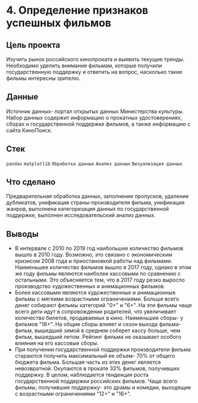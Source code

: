 # 4. Определение признаков успешных фильмов
## Цель проекта
Изучить рынок российского кинопроката и выявить текущие тренды. Необходимо уделить внимание фильмам, которые получили государственную поддержку и ответить на вопрос, насколько такие фильмы интересны зрителю.
## Данные
Источник данных- портал открытых данных Министерства культуры. Набор данных содержит информацию о прокатных удостоверениях, сборах и государственной поддержке фильмов, а также информацию с сайта КиноПоиск.
## Стек
`pandas` `matplotlib` `Обработка данных` `Анализ данных` `Визуализация данных`
## Что сделано
Предварительная обработка данных, заполнение пропусков, удаление дубликатов, унификация страны-производителя фильма, унификация жанров, выполнена категоризация данных по государственной поддержке, выполнен исследовательский анализ данных.
## Выводы
* В интервале с 2010 по 2019 год наибольшее количество фильмов вышло в 2010 году. Возможно, это связано с экономическим кризисом 2008 года и приостановкой работы над фильмами. Наименьшее количество фильмов вышло в 2017 году, однако в этом же году фильмы являются наиболее кассовыми по сравнению с остальными. Это объясняется тем, что в 2017 году резко выросло производство художественных и анимационных фильмов.
* Более кассовыми являются художественные и анимационные фильмы с мягкими возрастными ограничениями. Больше всего денег собирают фильмы категорий "0+" и "6+". На эти фильмы чаще всего дети идут в сопровождении родителей, что увеличивает количество билетов, продаваемых в кино. Наименьшие сборы- у фильмов "18+". На общие сборы влияет и сезон выхода фильма- фильм, вышедший зимой в среднем соберет кассу больше, чем фильм, вышедший летом. Рейтинг фильма не оказывает особого влияния на его кассовые сборы.
* При получении государственной поддержки производители фильма стараются получить максимальный ее объем- 70% от общего бюджета фильма. Большая часть из этих денег является невозвратной. Окупаются в прокате 33% фильмов, получивших поддержку. В целом, наблюдается тенденция роста государственной поддержки российских фильмов. Чаще всего фильмы, получившие поддержку- это драмы и комедии, выходящие с возрастными ограничениями "12+" и "16+".
